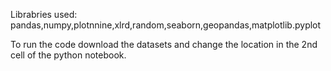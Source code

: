 Librabries used:
pandas,numpy,plotnnine,xlrd,random,seaborn,geopandas,matplotlib.pyplot

To run the code download the datasets and change the location in the 2nd cell of the python notebook.

